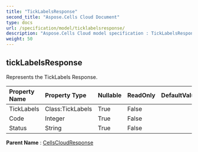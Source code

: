 ```yaml
---
title: "TickLabelsResponse"
second_title: "Aspose.Cells Cloud Document"
type: docs
url: /specification/model/ticklabelsresponse/
description: "Aspose.Cells Cloud model specification : TickLabelsResponse. Effortlessly handle Excel and other spreadsheet documents with features like opening, generating, editing, splitting, merging, comparing, and converting."
weight: 50
---
```


## **tickLabelsResponse**

Represents the TickLabels Response. 

| Property Name | Property Type | Nullable |  ReadOnly | DefaultValue | Description | 
| :- | :- | :- |:- |  :- | :- |
| TickLabels | Class:TickLabels | True |  False |  |  |  
| Code | Integer | True |  False |  |  |  
| Status | String | True |  False |  |  |  

**Parent Name** : [CellsCloudResponse](cellscloudresponse)


